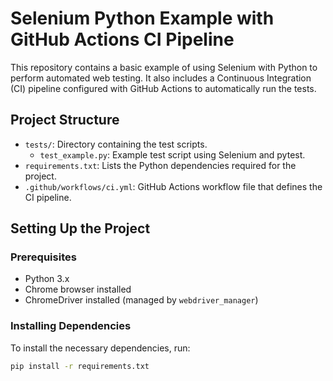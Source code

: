 # Selenium Python Example with GitHub Actions CI Pipeline

This repository contains a basic example of using Selenium with Python to perform automated web testing. It also includes a Continuous Integration (CI) pipeline configured with GitHub Actions to automatically run the tests.

## Project Structure

- `tests/`: Directory containing the test scripts.
  - `test_example.py`: Example test script using Selenium and pytest.
- `requirements.txt`: Lists the Python dependencies required for the project.
- `.github/workflows/ci.yml`: GitHub Actions workflow file that defines the CI pipeline.

## Setting Up the Project

### Prerequisites

- Python 3.x
- Chrome browser installed
- ChromeDriver installed (managed by `webdriver_manager`)

### Installing Dependencies

To install the necessary dependencies, run:

```sh
pip install -r requirements.txt